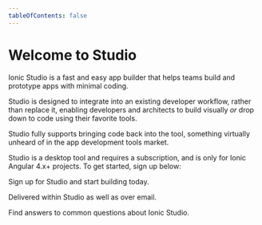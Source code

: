 ```yaml
---
tableOfContents: false
---
```


# Welcome to Studio

Ionic Studio is a fast and easy app builder that helps teams build and prototype apps with minimal coding.

Studio is designed to integrate into an existing developer workflow, rather than replace it, enabling developers and architects to build visually *or* drop down to code using their favorite tools. 

Studio
fully supports bringing code back into the tool, something virtually unheard of in the app development tools market.

Studio is a desktop tool and requires a subscription, and is only for Ionic Angular 4.x+ projects. To get started, sign up below:

<docs-cards class="static-width">
  <docs-card header="Get Studio" href="https://ionicframework.com/studio?utm_source=docs&utm_medium=website&utm_campaign=studio%20launch" icon="/docs/assets/icons/guide-installation-icon.png" icon-alt="downward facing arrow, download icon">
    <p>Sign up for Studio and start building today.</p>
  </docs-card>

  <!-- <docs-card header="Quickstart" href="/docs/studio/guides/quickstart" img="/docs/assets/icons/guide-quickstart.png">
    <p>Get started by creating a new app and diving head-first into the suite of features offered by Ionic Studio.</p>
  </docs-card> -->

  <docs-card header="News & Updates" icon="/docs/assets/icons/guide-news-icon.png" icon-alt="newspaper icon">
    <p>Delivered within Studio as well as over email.</p>
  </docs-card>

  <docs-card header="Studio FAQ" href="/docs/studio/faq" icon="/docs/assets/icons/guide-faq-icon.png"  icon-alt="purple lightbulb">
    <p>Find answers to common questions about Ionic Studio.</p>
  </docs-card>
</docs-cards>
